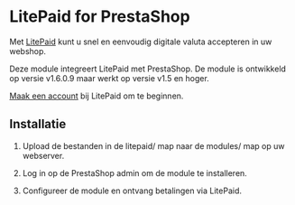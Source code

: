 LitePaid for PrestaShop
=======================

Met [LitePaid](https://litepaid.com) kunt u snel en eenvoudig digitale valuta
accepteren in uw webshop.

Deze module integreert LitePaid met PrestaShop. De module is ontwikkeld op
versie v1.6.0.9 maar werkt op versie v1.5 en hoger.

[Maak een account](https://litepaid.com/register) bij LitePaid om te beginnen.


Installatie
-----------

 1. Upload de bestanden in de litepaid/ map naar de modules/ map op uw
    webserver.

 2. Log in op de PrestaShop admin om de module te installeren.

 3. Configureer de module en ontvang betalingen via LitePaid.
